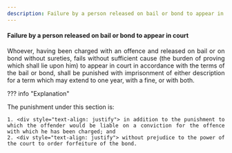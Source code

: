 ```yaml
---
description: Failure by a person released on bail or bond to appear in court
---
```


#### Failure by a person released on bail or bond to appear in court
<div style="text-align: justify">

Whoever, having been charged with an offence and released on bail or on bond without sureties, fails without sufficient cause (the burden of proving which shall lie upon him) to appear in court in accordance with the terms of the bail or bond, shall be punished with imprisonment of either description for a term which may extend to one year, with a fine, or with both.

</div>

??? info "Explanation"
    <div style="text-align: justify"> The punishment under this section is:
    
    1. <div style="text-align: justify"> in addition to the punishment to which the offender would be liable on a conviction for the offence with which he has been charged; and
    2. <div style="text-align: justify"> without prejudice to the power of the court to order forfeiture of the bond.
